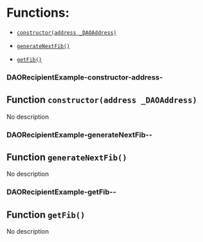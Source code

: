 # Functions:

- [`constructor(address _DAOAddress)`](#DAORecipientExample-constructor-address-)

- [`generateNextFib()`](#DAORecipientExample-generateNextFib--)

- [`getFib()`](#DAORecipientExample-getFib--)

### DAORecipientExample-constructor-address-

## Function `constructor(address _DAOAddress)`

No description

### DAORecipientExample-generateNextFib--

## Function `generateNextFib()`

No description

### DAORecipientExample-getFib--

## Function `getFib()`

No description
